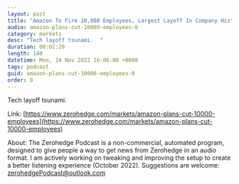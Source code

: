 ```yaml
---
layout: post
title: "Amazon To Fire 10,000 Employees, Largest Layoff In Company History"
audio: amazon-plans-cut-10000-employees-0
category: markets
desc: "Tech layoff tsunami.  "
duration: 00:02:20
length: 140
datetime: Mon, 14 Nov 2022 16:06:00 +0000
tags: podcast
guid: amazon-plans-cut-10000-employees-0
order: 0
---
```

Tech layoff tsunami.  

Link: [https://www.zerohedge.com/markets/amazon-plans-cut-10000-employees](https://www.zerohedge.com/markets/amazon-plans-cut-10000-employees)

About: The Zerohedge Podcast is a non-commercial, automated program, designed to give people a way to get news from Zerohedge in an audio format.  I am actively working on tweaking and improving the setup to create a better listening experience (October 2022).  Suggestions are welcome: [zerohedgePodcast@outlook.com](mailto:zerohedgePodcast@outlook.com)